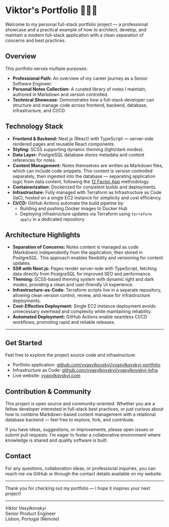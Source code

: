 # Viktor's Portfolio 🚀🚀🚀

Welcome to my personal full-stack portfolio project — a professional showcase and a practical example of how to architect, develop, and maintain a modern full-stack application with a clean separation of concerns and best practices.

## Overview

This portfolio serves multiple purposes:

- **Professional Path:** An overview of my career journey as a Senior Software Engineer.
- **Personal Notes Collection:** A curated library of notes I maintain, authored in Markdown and version controlled.
- **Technical Showcase:** Demonstrates how a full-stack developer can structure and manage code across frontend, backend, database, infrastructure, and CI/CD.

## Technology Stack

- **Frontend & Backend:** Next.js (React) with TypeScript — server-side rendered pages and reusable React components.
- **Styling:** SCSS supporting dynamic theming (light/dark modes).
- **Data Layer:** PostgreSQL database stores metadata and content references for notes.
- **Content Management:** Notes themselves are written as Markdown files, which can include code snippets. This content is version controlled separately, then ingested into the database — separating application logic from data content, following the [12 Factor App](https://12factor.net/) methodology.
- **Containerization:** Dockerized for consistent builds and deployments.
- **Infrastructure:** Fully managed with Terraform as Infrastructure as Code (IaC), hosted on a single EC2 instance for simplicity and cost efficiency.
- **CI/CD:** GitHub Actions automate the build pipeline by:
  - Building and pushing Docker images to Docker Hub
  - Deploying infrastructure updates via Terraform using `terraform apply` in a dedicated repository

## Architecture Highlights

- **Separation of Concerns:** Notes content is managed as code (Markdown) independently from the application, then stored in PostgreSQL. This approach enables flexibility and versioning for content updates.
- **SSR with Next.js:** Pages render server-side with TypeScript, fetching data directly from PostgreSQL for improved SEO and performance.
- **Theming:** SCSS-based theming system with dynamic light and dark modes, providing a clean and user-friendly UI experience.
- **Infrastructure-as-Code:** Terraform scripts live in a separate repository, allowing clean version control, review, and reuse for infrastructure deployments.
- **Cost-Effective Deployment:** Single EC2 instance deployment avoids unnecessary overhead and complexity while maintaining reliability.
- **Automated Deployment:** GitHub Actions enable seamless CI/CD workflows, promoting rapid and reliable releases.

---

## Get Started

Feel free to explore the project source code and infrastructure:

- Portfolio application: [github.com/vvasylkovskyi/vvasylkovskyi-portfolio](https://github.com/vvasylkovskyi/vvasylkovskyi-portfolio)
- Infrastructure as Code: [github.com/vvasylkovskyi/vvasylkovskyi-infra](https://github.com/vvasylkovskyi/vvasylkovskyi-infra)
- Live website: [vvasylkovskyi.com](https://www.vvasylkovskyi.com/)

## Contribution & Community

This project is open source and community-oriented. Whether you are a fellow developer interested in full-stack best practices, or just curious about how to combine Markdown-based content management with a relational database backend — feel free to explore, fork, and contribute.

If you have ideas, suggestions, or improvements, please open issues or submit pull requests. I’m eager to foster a collaborative environment where knowledge is shared and quality software is built.

## Contact

For any questions, collaboration ideas, or professional inquiries, you can reach me via GitHub or through the contact details available on my website.

---

Thank you for checking out my portfolio — I hope it inspires your next project!

---

*Viktor Vasylkovskyi*  
Senior Product Engineer  
Lisbon, Portugal (Remote)
